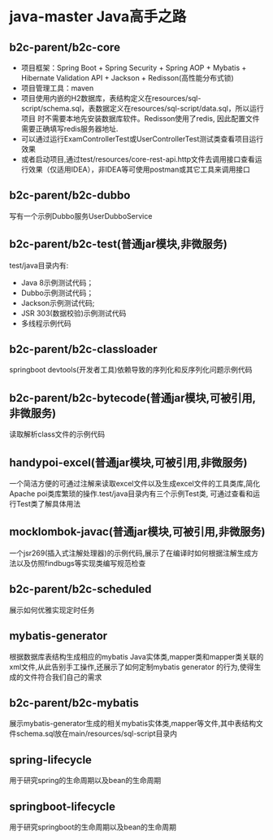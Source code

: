 # java-master Java高手之路
## b2c-parent/b2c-core
* 项目框架：Spring Boot + Spring Security + Spring AOP + Mybatis + Hibernate Validation API + Jackson + Redisson(高性能分布式锁)
* 项目管理工具：maven
* 项目使用内嵌的H2数据库，表结构定义在resources/sql-script/schema.sql，表数据定义在resources/sql-script/data.sql，所以运行项目
  时不需要本地先安装数据库软件。Redisson使用了redis, 因此配置文件需要正确填写redis服务器地址.
* 可以通过运行ExamControllerTest或UserControllerTest测试类查看项目运行效果
* 或者启动项目,通过test/resources/core-rest-api.http文件去调用接口查看运行效果（仅适用IDEA），非IDEA等可使用postman或其它工具来调用接口
## b2c-parent/b2c-dubbo
写有一个示例Dubbo服务UserDubboService
## b2c-parent/b2c-test(普通jar模块,非微服务)
test/java目录内有:
* Java 8示例测试代码；
* Dubbo示例测试代码；
* Jackson示例测试代码;
* JSR 303(数据校验)示例测试代码
* 多线程示例代码
## b2c-parent/b2c-classloader
springboot devtools(开发者工具)依赖导致的序列化和反序列化问题示例代码
## b2c-parent/b2c-bytecode(普通jar模块,可被引用,非微服务)
读取解析class文件的示例代码
## handypoi-excel(普通jar模块,可被引用,非微服务)
一个简洁方便的可通过注解来读取excel文件以及生成excel文件的工具类库,简化Apache poi类库繁琐的操作.test/java目录内有三个示例Test类,
可通过查看和运行Test类了解具体用法
## mocklombok-javac(普通jar模块,可被引用,非微服务)
一个jsr269(插入式注解处理器)的示例代码,展示了在编译时如何根据注解生成方法以及仿照findbugs等实现类编写规范检查
## b2c-parent/b2c-scheduled
展示如何优雅实现定时任务
## mybatis-generator
根据数据库表结构生成相应的mybatis Java实体类,mapper类和mapper类关联的xml文件,从此告别手工操作,还展示了如何定制mybatis generator
的行为,使得生成的文件符合我们自己的需求
## b2c-parent/b2c-mybatis
展示mybatis-generator生成的相关mybatis实体类,mapper等文件,其中表结构文件schema.sql放在main/resources/sql-script目录内
## spring-lifecycle
用于研究spring的生命周期以及bean的生命周期
## springboot-lifecycle
用于研究springboot的生命周期以及bean的生命周期